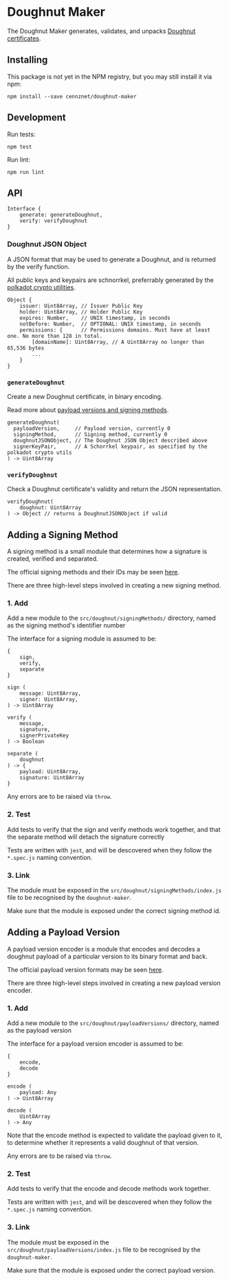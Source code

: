 # Doughnut Maker

The Doughnut Maker generates, validates, and unpacks [Doughnut certificates](https://github.com/cennznet/doughnut-paper).

## Installing

This package is not yet in the NPM registry, but you may still install it via npm:

```
npm install --save cennznet/doughnut-maker
```

## Development

Run tests:
```
npm test
```

Run lint:
```
npm run lint
```

## API

```
Interface {
	generate: generateDoughnut,
	verify: verifyDoughnut
}
```

### Doughnut JSON Object

A JSON format that may be used to generate a Doughnut, and is returned by the verify function.

All public keys and keypairs are schnorrkel, preferrably generated by the [polkadot crypto utilities](https://polkadot.js.org/common/util-crypto/SUMMARY.html).

```
Object {
    issuer: Uint8Array, // Issuer Public Key
    holder: Uint8Array, // Holder Public Key
    expires: Number,    // UNIX timestamp, in seconds
    notBefore: Number,  // OPTIONAL: UNIX timestamp, in seconds
    permissions: {      // Permissions domains. Must have at least one. No more than 128 in total.
        [domainName]: Uint8Array, // A Uint8Array no longer than 65,536 bytes
        ...
    }
}
```

### `generateDoughnut`

Create a new Doughnut certificate, in binary encoding.

Read more about [payload versions and signing methods](https://github.com/cennznet/doughnut-paper/blob/master/format.md).

```
generateDoughnut(
  payloadVersion,     // Payload version, currently 0
  signingMethod,      // Signing method, currently 0
  doughnutJSONObject, // The Doughnut JSON Object described above
  signerKeyPair,      // A Schorrkel keypair, as specified by the polkadot crypto utils
) -> Uint8Array
```

### `verifyDoughnut`

Check a Doughnut certificate's validity and return the JSON representation.

```
verifyDoughnut(
	doughnut: Uint8Array
) -> Object // returns a DoughnutJSONObject if valid
```




## Adding a Signing Method

A signing method is a small module that determines how a signature is created, verified and separated.

The official signing methods and their IDs may be seen [here](https://github.com/cennznet/doughnut-paper/blob/master/format.md#signature).

There are three high-level steps involved in creating a new signing method.

### 1. Add

Add a new module to the `src/doughnut/signingMethods/` directory, named as the signing method's identifier number

The interface for a signing module is assumed to be:

```
{
    sign,
    verify,
    separate
}

sign (
    message: Uint8Array,
    signer: Uint8Array,
) -> Uint8Array

verify (
    message,
    signature,
    signerPrivateKey
) -> Boolean

separate (
    doughnut
) -> {
    payload: Uint8Array,
    signature: Uint8Array
}
```

Any errors are to be raised via `throw`.


### 2. Test

Add tests to verify that the sign and verify methods work together,
and that the separate method will detach the signature correctly

Tests are written with `jest`, and will be descovered when they follow the `*.spec.js` naming convention.

### 3. Link

The module must be exposed in the `src/doughnut/signingMethods/index.js`
file to be recognised by the `doughnut-maker`.

Make sure that the module is exposed under the correct signing method id.





## Adding a Payload Version

A payload version encoder is a module that encodes and decodes a doughnut payload of a particular version to its binary format and back.

The official payload version formats may be seen [here](https://github.com/cennznet/doughnut-paper/blob/master/format.md#payload).

There are three high-level steps involved in creating a new payload version encoder.

### 1. Add

Add a new module to the `src/doughnut/payloadVersions/` directory, named as the payload version

The interface for a payload version encoder is assumed to be:

```
{
    encode,
    decode
}

encode (
    payload: Any
) -> Uint8Array

decode (
    Uint8Array
) -> Any

```

Note that the encode method is expected to validate the payload given to it, to determine whether
it represents a valid doughnut of that version.

Any errors are to be raised via `throw`.


### 2. Test

Add tests to verify that the encode and decode methods work together.

Tests are written with `jest`, and will be descovered when they follow the `*.spec.js` naming convention.

### 3. Link

The module must be exposed in the `src/doughnut/payloadVersions/index.js`
file to be recognised by the `doughnut-maker`.

Make sure that the module is exposed under the correct payload version.
